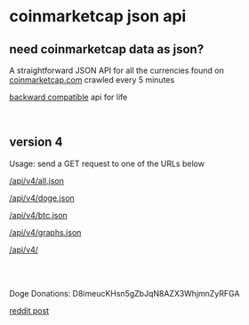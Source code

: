 # coinmarketcap json api #

need coinmarketcap data as json?
--------------------------------

A straightforward JSON API for all the currencies found on [coinmarketcap.com](http://coinmarketcap.com/ "coinmarketcap.com") crawled every 5 minutes

[backward compatible](/compatibility.html "backward compatible") api for life

<br />

version 4
---------

Usage: send a GET request to one of the URLs below

[/api/v4/all.json](/api/v4/all.json)

[/api/v4/doge.json](/api/v4/doge.json)

[/api/v4/btc.json](/api/v4/btc.json)

[/api/v4/graphs.json](/api/v4/graphs.json)

[/api/v4/](/api/v4)

<br />

<br />

Doge Donations: D8imeucKHsn5gZbJqN8AZX3WhjmnZyRFGA

[reddit post](http://www.reddit.com/r/dogecoindev/comments/1x4sxb/coinmarketcapcom_data_as_json_http_api/ "reddit post")
